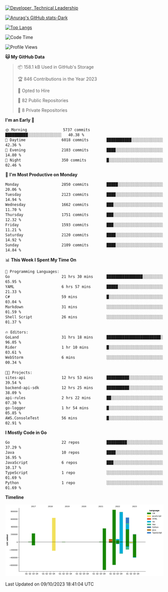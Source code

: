 <div>
  <a href="https://www.linkedin.com/in/arielpineiro/" target="_blank" rel="nofollow noopener noreferrer">
    <img src="https://img.shields.io/badge/-LinkedIn-%230077B5?style=for-the-badge&logo=linkedin&logoColor=white" alt="Developer, Technical Leadership" title="Ariel Piñeiro">
  </a>
</div>

[![Anurag's GitHub stats-Dark](https://github-readme-stats.vercel.app/api?username=arielsrv&show_icons=true&theme=dark#gh-dark-mode-only)](https://github.com/anuraghazra/github-readme-stats#gh-dark-mode-only)

[![Top Langs](https://github-readme-stats.vercel.app/api/top-langs/?username=arielsrv&layout=compact&langs_count=10&theme=dark#gh-dark-mode-only)](https://github.com/anuraghazra/github-readme-stats&theme=dark#gh-dark-mode-only)

<!--START_SECTION:waka-->
![Code Time](http://img.shields.io/badge/Code%20Time-121%20hrs%202%20mins-blue)

![Profile Views](http://img.shields.io/badge/Profile%20Views-1-blue)

**🐱 My GitHub Data** 

> 📦 158.1 kB Used in GitHub's Storage 
 > 
> 🏆 846 Contributions in the Year 2023
 > 
> 💼 Opted to Hire
 > 
> 📜 82 Public Repositories 
 > 
> 🔑 8 Private Repositories 
 > 
**I'm an Early 🐤** 

```text
🌞 Morning                5737 commits        ██████████░░░░░░░░░░░░░░░   40.38 % 
🌆 Daytime                6018 commits        ███████████░░░░░░░░░░░░░░   42.36 % 
🌃 Evening                2103 commits        ████░░░░░░░░░░░░░░░░░░░░░   14.80 % 
🌙 Night                  350 commits         █░░░░░░░░░░░░░░░░░░░░░░░░   02.46 % 
```
📅 **I'm Most Productive on Monday** 

```text
Monday                   2850 commits        █████░░░░░░░░░░░░░░░░░░░░   20.06 % 
Tuesday                  2123 commits        ████░░░░░░░░░░░░░░░░░░░░░   14.94 % 
Wednesday                1662 commits        ███░░░░░░░░░░░░░░░░░░░░░░   11.70 % 
Thursday                 1751 commits        ███░░░░░░░░░░░░░░░░░░░░░░   12.32 % 
Friday                   1593 commits        ███░░░░░░░░░░░░░░░░░░░░░░   11.21 % 
Saturday                 2120 commits        ████░░░░░░░░░░░░░░░░░░░░░   14.92 % 
Sunday                   2109 commits        ████░░░░░░░░░░░░░░░░░░░░░   14.84 % 
```


📊 **This Week I Spent My Time On** 

```text
💬 Programming Languages: 
Go                       21 hrs 30 mins      ████████████████░░░░░░░░░   65.95 % 
YAML                     6 hrs 57 mins       █████░░░░░░░░░░░░░░░░░░░░   21.33 % 
C#                       59 mins             █░░░░░░░░░░░░░░░░░░░░░░░░   03.04 % 
Markdown                 31 mins             ░░░░░░░░░░░░░░░░░░░░░░░░░   01.59 % 
Shell Script             26 mins             ░░░░░░░░░░░░░░░░░░░░░░░░░   01.37 % 

🔥 Editors: 
GoLand                   31 hrs 18 mins      ████████████████████████░   96.05 % 
Rider                    1 hr 10 mins        █░░░░░░░░░░░░░░░░░░░░░░░░   03.61 % 
WebStorm                 6 mins              ░░░░░░░░░░░░░░░░░░░░░░░░░   00.34 % 

🐱‍💻 Projects: 
sites-api                12 hrs 53 mins      ██████████░░░░░░░░░░░░░░░   39.54 % 
backend-api-sdk          12 hrs 25 mins      ██████████░░░░░░░░░░░░░░░   38.09 % 
api-rules                2 hrs 22 mins       ██░░░░░░░░░░░░░░░░░░░░░░░   07.30 % 
go-logger                1 hr 54 mins        █░░░░░░░░░░░░░░░░░░░░░░░░   05.85 % 
AWS.ConsoleTest          56 mins             █░░░░░░░░░░░░░░░░░░░░░░░░   02.91 % 
```

**I Mostly Code in Go** 

```text
Go                       22 repos            █████████░░░░░░░░░░░░░░░░   37.29 % 
Java                     10 repos            ████░░░░░░░░░░░░░░░░░░░░░   16.95 % 
JavaScript               6 repos             ███░░░░░░░░░░░░░░░░░░░░░░   10.17 % 
TypeScript               1 repo              ░░░░░░░░░░░░░░░░░░░░░░░░░   01.69 % 
Python                   1 repo              ░░░░░░░░░░░░░░░░░░░░░░░░░   01.69 % 
```



**Timeline**

![Lines of Code chart](https://raw.githubusercontent.com/arielsrv/arielsrv/main/assets/bar_graph.png)


 Last Updated on 09/10/2023 18:41:04 UTC
<!--END_SECTION:waka-->
